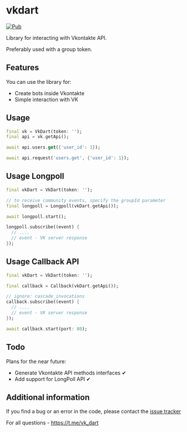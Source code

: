 # vkdart

[![Pub](https://img.shields.io/pub/v/vkdart)](https://pub.dev/packages/vkdart)

Library for interacting with Vkontakte API.

Preferably used with a group token.

## Features

You can use the library for:

- Create bots inside Vkontakte
- Simple interaction with VK

## Usage

```dart
final vk = VkDart(token: '');
final api = vk.getApi();

await api.users.get({'user_id': 1});

await api.request('users.get', {'user_id': 1});
```

## Usage Longpoll

```dart
final vkDart = VkDart(token: '');

// to receive community events, specify the groupId parameter
final longpoll = Longpoll(vkDart.getApi());

await longpoll.start();

longpoll.subscribe((event) {
  // ....
  // event - VK server response
});
```

## Usage Callback API

```dart
final vkDart = VkDart(token: '');

final callback = Callback(vkDart.getApi());

// ignore: cascade_invocations
callback.subscribe((event) {
  // ....
  // event - VK server response
});

await callback.start(port: 80);
```

## Todo

Plans for the near future:

- Generate Vkontakte API methods interfaces ✔
- Add support for LongPoll API ✔

## Additional information

If you find a bug or an error in the code, please contact the [issue tracker](https://github.com/swedesjs/vkdart/issues)

For all questions - https://t.me/vk_dart
